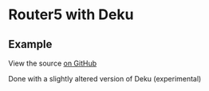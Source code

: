 # Router5 with Deku

## Example

View the source [on GitHub](https://github.com/router5/router5.github.io/blob/master/assets/router5-deku-example.js)

Done with a slightly altered version of Deku (experimental)

<div id="dekuExample"></div>

<!-- ## router5-deku

Installation:

```sh
// Bower
bower install router5-deku --save
// npm
npm install router5-deku --save-dev
```
 -->
